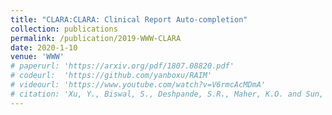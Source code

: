 ```yaml
---
title: "CLARA:CLARA: Clinical Report Auto-completion"
collection: publications
permalink: /publication/2019-WWW-CLARA
date: 2020-1-10
venue: 'WWW'
# paperurl: 'https://arxiv.org/pdf/1807.08820.pdf'
# codeurl:  'https://github.com/yanboxu/RAIM'
# videourl: 'https://www.youtube.com/watch?v=V6rmcAcMDmA'
# citation: 'Xu, Y., Biswal, S., Deshpande, S.R., Maher, K.O. and Sun, J., 2018, July. RAIM: Recurrent Attentive and Intensive Model of Multimodal Patient Monitoring Data. In Proceedings of the 24th ACM SIGKDD International Conference on Knowledge Discovery & Data Mining (pp. 2565-2573). ACM.'
---
```

